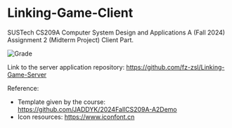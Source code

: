 # Linking-Game-Client

SUSTech CS209A Computer System Design and Applications A (Fall 2024) Assignment 2 (Midterm Project) Client Part.

![Grade](https://img.shields.io/badge/Grade-115/100-blue)

Link to the server application repository: https://github.com/fz-zsl/Linking-Game-Server

Reference:

- Template given by the course: https://github.com/JADDYK/2024FallCS209A-A2Demo
- Icon resources: https://www.iconfont.cn
